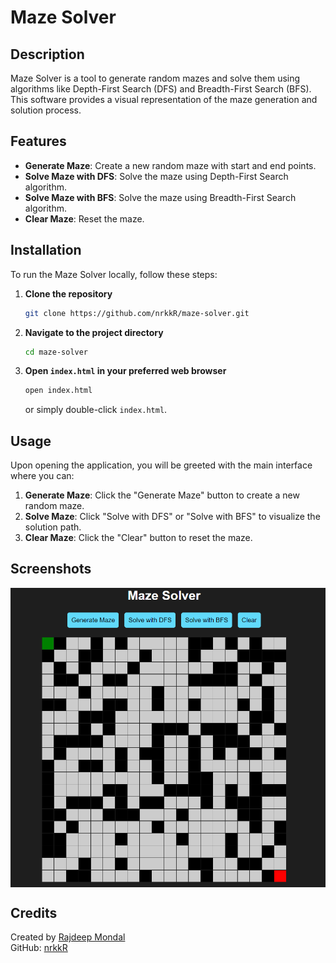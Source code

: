 # Maze Solver

## Description
Maze Solver is a tool to generate random mazes and solve them using algorithms like Depth-First Search (DFS) and Breadth-First Search (BFS). This software provides a visual representation of the maze generation and solution process.

## Features
- **Generate Maze**: Create a new random maze with start and end points.
- **Solve Maze with DFS**: Solve the maze using Depth-First Search algorithm.
- **Solve Maze with BFS**: Solve the maze using Breadth-First Search algorithm.
- **Clear Maze**: Reset the maze.

## Installation
To run the Maze Solver locally, follow these steps:

1. **Clone the repository**
    ```bash
    git clone https://github.com/nrkkR/maze-solver.git
    ```

2. **Navigate to the project directory**
    ```bash
    cd maze-solver
    ```

3. **Open `index.html` in your preferred web browser**
    ```bash
    open index.html
    ```
    or simply double-click `index.html`.

## Usage
Upon opening the application, you will be greeted with the main interface where you can:

1. **Generate Maze**: Click the "Generate Maze" button to create a new random maze.
2. **Solve Maze**: Click "Solve with DFS" or "Solve with BFS" to visualize the solution path.
3. **Clear Maze**: Click the "Clear" button to reset the maze.

## Screenshots
<img align="center" alt="coding" width="600" src="https://github.com/nrkkR/Javascript_Maze-Solver/blob/main/maze%20solver.png">

## Credits
Created by [Rajdeep Mondal](https://www.linkedin.com/in/rajdeep-mondal-a277a9317)  
GitHub: [nrkkR](https://github.com/nrkkR)

